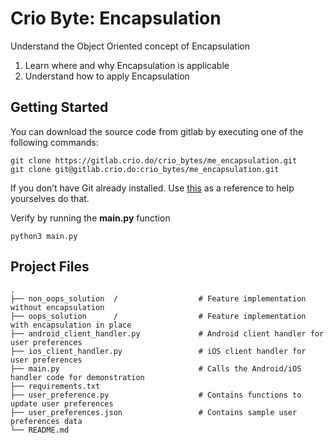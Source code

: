 # Crio Byte: Encapsulation

Understand the Object Oriented concept of Encapsulation
1. Learn where and why Encapsulation is applicable
2. Understand how to apply Encapsulation

## Getting Started
You can download the source code from gitlab by executing one of the following commands:
```
git clone https://gitlab.crio.do/crio_bytes/me_encapsulation.git
git clone git@gitlab.crio.do:crio_bytes/me_encapsulation.git
```

If you don’t have Git already installed. Use [this](https://www.linode.com/docs/development/version-control/how-to-install-git-on-linux-mac-and-windows/) as a reference to help yourselves do that.
<br>

Verify by running the **main.py** function
```
python3 main.py
```

## Project Files

    .
    ├── non_oops_solution  /                  # Feature implementation without encapsulation
    ├── oops_solution      /                  # Feature implementation with encapsulation in place
    ├── android_client_handler.py             # Android client handler for user preferences
    ├── ios_client_handler.py                 # iOS client handler for user preferences
    ├── main.py                               # Calls the Android/iOS handler code for demonstration
    ├── requirements.txt                      
    ├── user_preference.py                    # Contains functions to update user preferences
    ├── user_preferences.json                 # Contains sample user preferences data
    └── README.md
